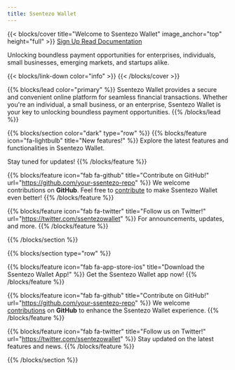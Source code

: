 ```yaml
---
title: Ssentezo Wallet
---
```


{{< blocks/cover title="Welcome to Ssentezo Wallet" image_anchor="top" height="full" >}}
<a class="btn btn-lg btn-primary me-3 mb-4" href="https://wallet.ssentezo.com">
Sign Up <i class="fas fa-arrow-alt-circle-right ms-2"></i>
</a>
<a class="btn btn-lg btn-secondary me-3 mb-4" href="/docs/">
Read Documentation <i class="fab fa-github ms-2 "></i>
</a>

<p class="lead mt-5">Unlocking boundless payment opportunities for enterprises, individuals, small businesses, emerging markets, and startups alike.</p>
{{< blocks/link-down color="info" >}}
{{< /blocks/cover >}}

{{% blocks/lead color="primary" %}}
Ssentezo Wallet provides a secure and convenient online platform for seamless financial transactions. Whether you're an individual, a small business, or an enterprise, Ssentezo Wallet is your key to unlocking boundless payment opportunities.
{{% /blocks/lead %}}

{{% blocks/section color="dark" type="row" %}}
{{% blocks/feature icon="fa-lightbulb" title="New features!" %}}
Explore the latest features and functionalities in Ssentezo Wallet.

Stay tuned for updates!
{{% /blocks/feature %}}

{{% blocks/feature icon="fab fa-github" title="Contribute on GitHub!" url="https://github.com/your-ssentezo-repo" %}}
We welcome contributions on **GitHub**. Feel free to [contribute](https://github.com/your-ssentezo-repo/pulls) to make Ssentezo Wallet even better!
{{% /blocks/feature %}}

{{% blocks/feature icon="fab fa-twitter" title="Follow us on Twitter!" url="https://twitter.com/ssentezowallet" %}}
For announcements, updates, and more.
{{% /blocks/feature %}}

{{% /blocks/section %}}

{{% blocks/section type="row" %}}

{{% blocks/feature icon="fab fa-app-store-ios" title="Download the Ssentezo Wallet App!" %}}
Get the Ssentezo Wallet app now!
{{% /blocks/feature %}}

{{% blocks/feature icon="fab fa-github" title="Contribute on GitHub!"
    url="https://github.com/your-ssentezo-repo" %}}
We welcome [contributions](https://github.com/your-ssentezo-repo/pulls) on **GitHub** to enhance the Ssentezo Wallet experience.
{{% /blocks/feature %}}

{{% blocks/feature icon="fab fa-twitter" title="Follow us on Twitter!"
    url="https://twitter.com/ssentezowallet" %}}
Stay updated on the latest features and news.
{{% /blocks/feature %}}

{{% /blocks/section %}}
